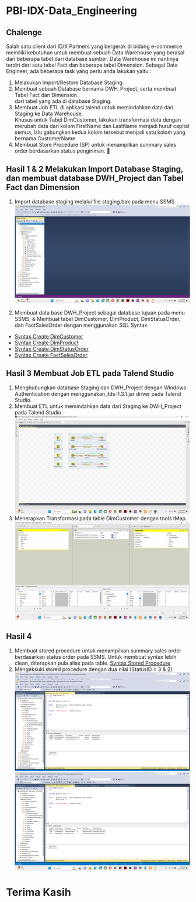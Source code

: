 # PBI-IDX-Data_Engineering

## Chalenge
Salah satu client dari ID/X Partners yang bergerak di bidang e-commerce memiliki kebutuhan untuk membuat sebuah Data Warehouse yang berasal dari beberapa tabel dari database sumber. Data Warehouse ini nantinya terdiri dari satu tabel Fact dan beberapa tabel Dimension.
Sebagai Data Engineer, ada beberapa task yang perlu anda lakukan yaitu :

1. Melakukan Import/Restore Database Staging.
2. Membuat sebuah Database bernama DWH_Project, serta membuat Tabel Fact dan Dimension   
    dari tabel yang ada di database Staging.
3. Membuat Job ETL di aplikasi talend untuk memindahkan data dari Staging ke Data Warehouse.   
    Khusus untuk Tabel DimCustomer, lakukan transformasi data dengan merubah data
    dari kolom FirstName dan LastName menjadi huruf capital semua, lalu gabungkan kedua kolom
    tersebut menjadi satu kolom yang bernama CustomerName.
4. Membuat Store Procedure (SP) untuk menampilkan summary sales order berdasarkan status 
    pengiriman. 

## Hasil 1 & 2 Melakukan Import Database Staging, dan membuat database DWH_Project dan Tabel Fact dan Dimension 
1. Import database staging melalui file staging.bak pada menu SSMS 
![Import Staging dan membuat DWH_Project database](https://github.com/Rizki-Kidut/PBI-IDX-Data_Engineering/blob/3e105277efe85b64ad8e8df31c336fff202d5d16/Import%20database%20Staging.bak%20%26%20create%20DWH_Project%20database.png)

2. Membuat data base DWH_Project sebagai database tujuan pada menu SSMS, & Membuat tabel DimCustomer, DimProduct, DimStatusOrder, dan FactSalesOrder dengan menggunakan SQL Syntax
- [Syntax Create DimCustomer](https://github.com/Rizki-Kidut/PBI-IDX-Data_Engineering/blob/cd73bb6434c23785bc85b5633e178692c02f0e77/Create%20DimCustomer%20table.sql)
- [Syntax Create DimProduct](https://github.com/Rizki-Kidut/PBI-IDX-Data_Engineering/blob/cd73bb6434c23785bc85b5633e178692c02f0e77/Create%20DimProduct%20table.sql)
- [Syntax Create DimStatusOrder](https://github.com/Rizki-Kidut/PBI-IDX-Data_Engineering/blob/cd73bb6434c23785bc85b5633e178692c02f0e77/Create%20DimStatusOrder%20table.sql)
- [Syntax Create FactSalesOrder](https://github.com/Rizki-Kidut/PBI-IDX-Data_Engineering/blob/cd73bb6434c23785bc85b5633e178692c02f0e77/Create%20FactSalesOrder%20table.sql)

## Hasil 3 Membuat Job ETL pada Talend Studio
1. Menghubungkan database Staging dan DWH_Project dengan Windows Authentication dengan menggunakan jtds-1.3.1.jar driver pada Talend Studio.
2. Membuat ETL untuk memindahkan data dari Staging ke DWH_Project pada Talend Studio.
![ETL Jobs pada Talend Studio](https://github.com/Rizki-Kidut/PBI-IDX-Data_Engineering/blob/cd73bb6434c23785bc85b5633e178692c02f0e77/Talend%20ETL.png)
3. Menerapkan Transformasi pada table DimCustomer dengan tools tMap.
![Transformasi dengan tMap](https://github.com/Rizki-Kidut/PBI-IDX-Data_Engineering/blob/cd73bb6434c23785bc85b5633e178692c02f0e77/Talend%20T%20Map.png)

## Hasil 4
1. Membuat stored procedure untuk menampilkan summary sales order berdasarkan status order pada SSMS. Untuk membuat syntax lebih clean, diterapkan pula alias pada table.
[Syntax Stored Procedure](https://github.com/Rizki-Kidut/PBI-IDX-Data_Engineering/blob/cd73bb6434c23785bc85b5633e178692c02f0e77/Create%20Store%20Procedure.sql)
2. Mengeksuki stored procedure dengan dua nilai (StatusID = 3 & 2).
![Eksekusi Stored Procedure StatusID = 3](https://github.com/Rizki-Kidut/PBI-IDX-Data_Engineering/blob/cd73bb6434c23785bc85b5633e178692c02f0e77/Stored%20Procedure.png)
![Eksekusi Stored Procedure StatusID = 2](https://github.com/Rizki-Kidut/PBI-IDX-Data_Engineering/blob/cd73bb6434c23785bc85b5633e178692c02f0e77/Stored%20Procedure%20Status%20ID%20%3D%202.png)

# Terima Kasih

